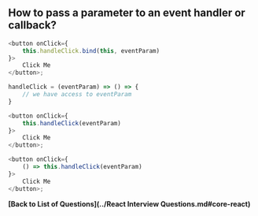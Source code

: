 ## How to pass a parameter to an event handler or callback?


```JavaScript
<button onClick={
    this.handleClick.bind(this, eventParam)
}>
    Click Me
</button>;
```

```JavaScript
handleClick = (eventParam) => () => {
    // we have access to eventParam
}

<button onClick={
    this.handleClick(eventParam)
}>
    Click Me
</button>;
```

```JavaScript
<button onClick={
    () => this.handleClick(eventParam)
}>
    Click Me
</button>;
```

**[Back to List of Questions](../React Interview Questions.md#core-react)**
